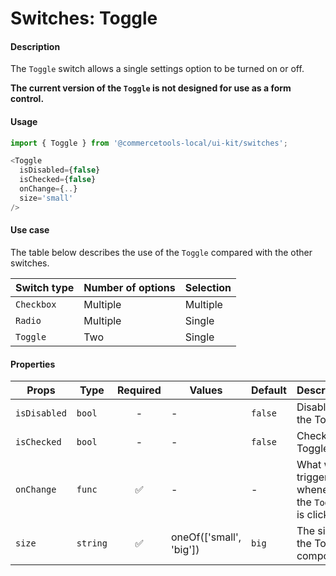 # Switches: Toggle

#### Description

The `Toggle` switch allows a single settings option to be turned on or off.

**The current version of the `Toggle` is not designed for use as a form control.**

#### Usage

```js
import { Toggle } from '@commercetools-local/ui-kit/switches';

<Toggle
  isDisabled={false}
  isChecked={false}
  onChange={..}
  size='small'
/>
```

#### Use case

The table below describes the use of the `Toggle` compared with the other switches.

| Switch type | Number of options | Selection |
| ----------- | ----------------- | --------- |
| `Checkbox`  | Multiple          | Multiple  |
| `Radio`     | Multiple          | Single    |
| `Toggle`    | Two               | Single    |

#### Properties

| Props        | Type     | Required | Values                  | Default | Description                                         |
| ------------ | -------- | :------: | ----------------------- | ------- | --------------------------------------------------- |
| `isDisabled` | `bool`   |    -     | -                       | `false` | Disables the Toggle                                 |
| `isChecked`  | `bool`   |    -     | -                       | `false` | Checks the Toggle                                   |
| `onChange`   | `func`   |    ✅    | -                       | -       | What will trigger whenever the `Toggle` is clicked. |
| `size`       | `string` |    ✅    | oneOf(['small', 'big']) | `big`   | The size of the Toggle component.                   |
